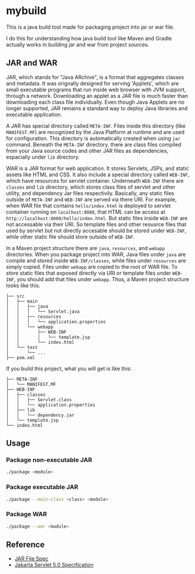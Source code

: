# mybuild

This is a java build tool made for packaging project into jar or war file.

I do this for understanding how java build tool like Maven and Gradle actually works in building jar and war from project sources.

## JAR and WAR

JAR, which stands for "Java ARchive", is a format that aggregates classes and metadata. It was orignally designed for serving 'Applets', which are small executable programs that run inside web browser with JVM support, through a network. Downloading an applet as a JAR file is much faster than downloading each class file individually. Even though Java Applets are no longer supported, JAR remains a standard way to deploy Java libraries and executable application.

A JAR has special directory called `META-INF`. Files inside this directory (like `MANIFEST.MF`) are recognized by the Java Platform at runtime and are used for configuration. This directory is automatically created when using `jar` command. Beneath the `META-INF` directory, there are class files compiled from your Java source codes and other JAR files as dependencies, espacially under `lib` directory.

WAR is a JAR format for web application. It stores Servlets, JSPs, and static assets like HTML and CSS. It also include a special directory called `WEB-INF`, which have resources for servlet container. Underneath `WEB-INF` there are `classes` and `lib` directory, which stores class files of servlet and other utility, and dependency Jar files respectivily. Basically, any static files outside of `META-INF` and `WEB-INF` are served via there URI. For example, when WAR file that contains `hello/index.html` is deployed to servlet container running on `localhost:8080`, that HTML can be access at `http://localhost:8080/hello/index.html`. But static files inside `WEB-INF` are not accessable via their URI. So template files and other reousrce files that used by servlet but not directly accesable should be stored under `WEB-INF`, while other static file should store outside of `WEB-INF`. 

In a Maven project structure there are `java`, `resources`, and `webapp` directories. When you package project into WAR, Java files under `java` are compile and stored inside `WEB-INF/classes`, while files under `resources` are simply copied. Files under `webapp` are copied to the root of WAR file. To store static files that exposed directly via URI or template files under `WEB-INF`, you should add that files under `webapp`. Thus, a Maven project structure looks like this.

```
├── src
│   ├── main
│   │   ├── java
│   │   │   └── Servlet.java
│   │   ├── resources
│   │   │   └── application.properties
│   │   └── webapp
│   │       ├── WEB-INF
│   │       │   └── template.jsp
│   │       └── index.html
│   └── test
│       └── ...
├── pom.xml
```
If you build this project, what you will get is like this:

```
├── META-INF
│   └── MANIFEST.MF
├── WEB-INF
│   ├── classes
│   │   ├── Servlet.class
│   │   └── application.properties
│   ├── lib
│   │   └── dependency.jar
│   └── template.jsp
└── index.html
```

## Usage

### Package non-executable JAR
```bash
./package <module>
```

### Package executable JAR
```bash
./package --main-class <class> <module>
```

### Package WAR
```bash
./package --war <module>
```

## Reference
- [JAR File Spec](https://docs.oracle.com/en/java/javase/17/docs/specs/jar/jar.html#the-meta-inf-directory)
- [Jakarta Servlet 5.0 Specification](https://jakarta.ee/zh/specifications/servlet/5.0/jakarta-servlet-spec-5.0.pdf)
